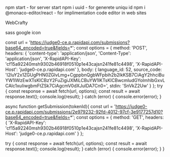 <!-- Command Use in this sites -->
npm start - for server start
npm i uuid - for generete uniqu id 
npm i @monaco-editor/react - for implimentation code editor in web sites
<!-- Web site Name -->
WebCrafty
<!-- Using Other Material to make this site -->
sass
google icon

<!-- JavaScript -->
const url = 'https://judge0-ce.p.rapidapi.com/submissions?base64_encoded=true&fields=*';
const options = {
	method: 'POST',
	headers: {
		'content-type': 'application/json',
		'Content-Type': 'application/json',
		'X-RapidAPI-Key': 'cf15a92240msh9302b46918f0510p1e43cajsn241fe81c4498',
		'X-RapidAPI-Host': 'judge0-ce.p.rapidapi.com'
	},
	body: {
		language_id: 52,
		source_code: 'I2luY2x1ZGUgPHN0ZGlvLmg+CgppbnQgbWFpbih2b2lkKSB7CiAgY2hhciBuYW1lWzEwXTsKICBzY2FuZigiJXMiLCBuYW1lKTsKICBwcmludGYoImhlbGxvLCAlc1xuIiwgbmFtZSk7CiAgcmV0dXJuIDA7Cn0=',
		stdin: 'SnVkZ2Uw'
	}
};
try {
	const response = await fetch(url, options);
	const result = await response.text();
	console.log(result);
} catch (error) {
	console.error(error);
}

<!-- Get A submission -->
async function getSubmission(tokenId){
const url = 'https://judge0-ce.p.rapidapi.com/submissions/2e979232-92fd-4012-97cf-3e9177257d10?base64_encoded=true&fields=*';
const options = {
	method: 'GET',
	headers: {
		'X-RapidAPI-Key': 'cf15a92240msh9302b46918f0510p1e43cajsn241fe81c4498',
		'X-RapidAPI-Host': 'judge0-ce.p.rapidapi.com'
	}
};

try {
	const response = await fetch(url, options);
	const result = await response.text();
	console.log(result);
} catch (error) {
	console.error(error);
}
}	